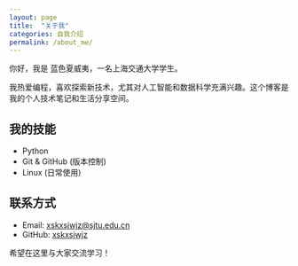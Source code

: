 ```yaml
---
layout: page
title:  "关于我"
categories: 自我介绍
permalink: /about_me/
---
```

你好，我是 蓝色夏威夷，一名上海交通大学学生。

我热爱编程，喜欢探索新技术，尤其对人工智能和数据科学充满兴趣。这个博客是我的个人技术笔记和生活分享空间。

## 我的技能

* Python
* Git & GitHub (版本控制)
* Linux (日常使用)

## 联系方式

* Email: xskxsjwjz@sjtu.edu.cn
* GitHub: [xskxsjwjz](https://github.com/xskxsjwjz)

希望在这里与大家交流学习！
